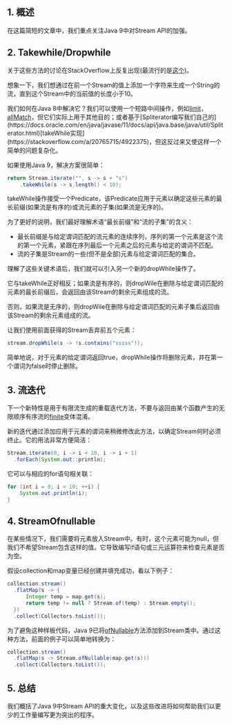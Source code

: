 ## 1. 概述

在这篇简短的文章中，我们重点关注Java 9中对Stream API的加强。

## 2. Takewhile/Dropwhile

关于这些方法的讨论在StackOverflow上反复出现(最流行的是[这个](https://stackoverflow.com/questions/20746429/limit-a-stream-by-a-predicate))。

想象一下，我们想通过在前一个Stream的值上添加一个字符来生成一个String的流，直到这个Stream中的当前值的长度小于10。

我们如何在Java 8中解决它？我们可以使用一个短路中间操作，例如[limit](https://docs.oracle.com/en/java/javase/11/docs/api/java.base/java/util/stream/Stream.html#limit(long))，[allMatch](https://docs.oracle.com/en/java/javase/11/docs/api/java.base/java/util/stream/Stream.html#allMatch(java.util.function.Predicate))，但它们实际上用于其他目的；或者基于[Spliterator编写我们自己的](https://docs.oracle.com/en/java/javase/11/docs/api/java.base/java/util/Spliterator.html)[takeWhile实现](https://stackoverflow.com/a/20765715/4922375)，但这反过来又使这样一个简单的问题复杂化。

如果使用Java 9，解决方案很简单：

```java
return Stream.iterate("", s -> s + "s")
    .takeWhile(s -> s.length() < 10);
```

takeWhile操作接受一个Predicate，该Predicate应用于元素以确定这些元素的最长前缀(如果流是有序的)或流元素的子集(如果流是无序的)。

为了更好的说明，我们最好理解术语“最长前缀”和“流的子集”的含义：

-   最长前缀是与给定谓词匹配的流元素的连续序列，序列的第一个元素是这个流的第一个元素，紧跟在序列最后一个元素之后的元素与给定的谓词不匹配。
-   流的子集是Stream的一些(但不是全部)元素与给定谓词匹配的集合。

理解了这些关键术语后，我们就可以引入另一个新的dropWhile操作了。

它与takeWhile正好相反；如果流是有序的，则dropWile在删除与给定谓词匹配的元素的最长前缀后，会返回由该Stream的剩余元素组成的流。

否则，如果流是无序的，则dropWile在删除与给定谓词匹配的元素子集后返回由该Stream的剩余元素组成的流。

让我们使用前面获得的Stream丢弃前五个元素：

```java
stream.dropWhile(s -> !s.contains("sssss"));
```

简单地说，对于元素的给定谓词返回true，dropWhile操作将删除元素，并在第一个谓词为false时停止删除。

## 3. 流迭代

下一个新特性是用于有限流生成的重载迭代方法，不要与返回由某个函数产生的无限顺序有序流的[finite](https://docs.oracle.com/en/java/javase/11/docs/api/java.base/java/util/stream/Stream.html#iterate(T,java.util.function.UnaryOperator))变体混淆。

新的迭代通过添加应用于元素的谓词来稍微修改此方法，以确定Stream何时必须终止。它的用法非常方便简洁：

```java
Stream.iterate(0, i -> i < 10, i -> i + 1)
  .forEach(System.out::println);
```

它可以与相应的for语句相关联：

```java
for (int i = 0; i < 10; ++i) {
    System.out.println(i);
}
```

## 4. StreamOfnullable

在某些情况下，我们需要将元素放入Stream中。有时，这个元素可能为null，但我们不希望Stream包含这样的值。它导致编写if语句或三元运算符来检查元素是否为空。

假设collection和map变量已经创建并填充成功，看以下例子：

```java
collection.stream()
  .flatMap(s -> {
      Integer temp = map.get(s);
      return temp != null ? Stream.of(temp) : Stream.empty();
  })
  .collect(Collectors.toList());
```

为了避免这种样板代码，Java 9已将[ofNullable](https://docs.oracle.com/en/java/javase/12/docs/api/java.base/java/util/stream/Stream.html#ofNullable(T))方法添加到Stream类中。通过这种方法，前面的例子可以简单地转换为：

```java
collection.stream()
  .flatMap(s -> Stream.ofNullable(map.get(s)))
  .collect(Collectors.toList());
```

## 5. 总结

我们概括了Java 9中Stream API的重大变化，以及这些改进将如何帮助我们以更少的工作量编写更为突出的程序。